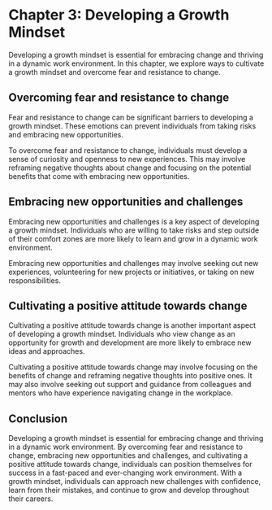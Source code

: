 Chapter 3: Developing a Growth Mindset
======================================

Developing a growth mindset is essential for embracing change and thriving in a dynamic work environment. In this chapter, we explore ways to cultivate a growth mindset and overcome fear and resistance to change.

Overcoming fear and resistance to change
----------------------------------------

Fear and resistance to change can be significant barriers to developing a growth mindset. These emotions can prevent individuals from taking risks and embracing new opportunities.

To overcome fear and resistance to change, individuals must develop a sense of curiosity and openness to new experiences. This may involve reframing negative thoughts about change and focusing on the potential benefits that come with embracing new opportunities.

Embracing new opportunities and challenges
------------------------------------------

Embracing new opportunities and challenges is a key aspect of developing a growth mindset. Individuals who are willing to take risks and step outside of their comfort zones are more likely to learn and grow in a dynamic work environment.

Embracing new opportunities and challenges may involve seeking out new experiences, volunteering for new projects or initiatives, or taking on new responsibilities.

Cultivating a positive attitude towards change
----------------------------------------------

Cultivating a positive attitude towards change is another important aspect of developing a growth mindset. Individuals who view change as an opportunity for growth and development are more likely to embrace new ideas and approaches.

Cultivating a positive attitude towards change may involve focusing on the benefits of change and reframing negative thoughts into positive ones. It may also involve seeking out support and guidance from colleagues and mentors who have experience navigating change in the workplace.

Conclusion
----------

Developing a growth mindset is essential for embracing change and thriving in a dynamic work environment. By overcoming fear and resistance to change, embracing new opportunities and challenges, and cultivating a positive attitude towards change, individuals can position themselves for success in a fast-paced and ever-changing work environment. With a growth mindset, individuals can approach new challenges with confidence, learn from their mistakes, and continue to grow and develop throughout their careers.
